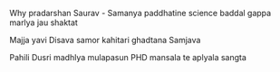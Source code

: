 
Why pradarshan
Saurav - Samanya paddhatine science baddal gappa marlya jau shaktat

Majja yavi
Disava samor kahitari ghadtana
Samjava

Pahili Dusri madhlya mulapasun PHD mansala te aplyala sangta